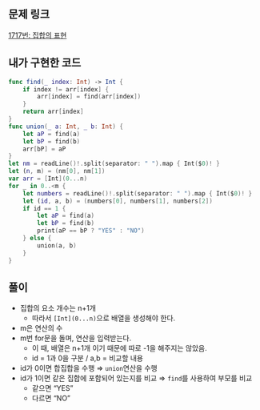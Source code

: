 ## 문제 링크

[1717번: 집합의 표현](https://www.acmicpc.net/problem/1717)

## 내가 구현한 코드

```swift
func find(_ index: Int) -> Int {
    if index != arr[index] {
        arr[index] = find(arr[index])
    }
    return arr[index]
}
func union(_ a: Int, _ b: Int) {
    let aP = find(a)
    let bP = find(b)
    arr[bP] = aP
}
let nm = readLine()!.split(separator: " ").map { Int($0)! }
let (n, m) = (nm[0], nm[1])
var arr = [Int](0...n)
for _ in 0..<m {
    let numbers = readLine()!.split(separator: " ").map { Int($0)! }
    let (id, a, b) = (numbers[0], numbers[1], numbers[2])
    if id == 1 {
        let aP = find(a)
        let bP = find(b)
        print(aP == bP ? "YES" : "NO")
    } else {
        union(a, b)
    }
}
```

## 풀이

- 집합의 요소 개수는 n+1개
    - 따라서 `[Int](0...n)`으로 배열을 생성해야 한다.
- m은 연산의 수
- m번 for문을 돌며, 연산을 입력받는다.
    - 이 때, 배열은 n+1개 이기 때문에 따로 -1을 해주지는 않았음.
    - id = 1과 0을 구분 / a,b = 비교할 내용
- id가 0이면 합집합을 수행 ⇒ `union`연산을 수행
- id가 1이면 같은 집합에 포함되어 있는지를 비교 ⇒ `find`를 사용하여 부모를 비교
    - 같으면 “YES”
    - 다르면 “NO”